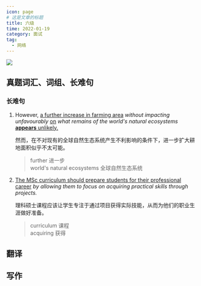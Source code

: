 ```yaml
---
icon: page
# 这是文章的标题
title: 六级
time: 2022-01-19
category: 面试
tag:
  - 网络
---
```


![](https://gitee.com/biliit/pic-go/raw/master/202201091942261.jpg)

## 真题词汇、词组、长难句

### 长难句

1. However, <u>a further increase in farming area</u> *without impacting unfavourably* <u>on</u> *what remains of the world's natural ecosystems* <u>**appears** unlikely.</u>

    然而，在不对现有的全球自然生态系统产生不利影响的条件下，进一步扩大耕地面积似乎不太可能。

    > further 进一步\
     world's natural ecosystems 全球自然生态系统

2. <u>The MSc curriculum should prepare students for their professional career</u> *by allowing them to focus on acquiring practical skills through projects.*

    理科硕士课程应该让学生专注于通过项目获得实际技能，从而为他们的职业生涯做好准备。

    > curriculum 课程\
    acquiring 获得

## 翻译

## 写作
